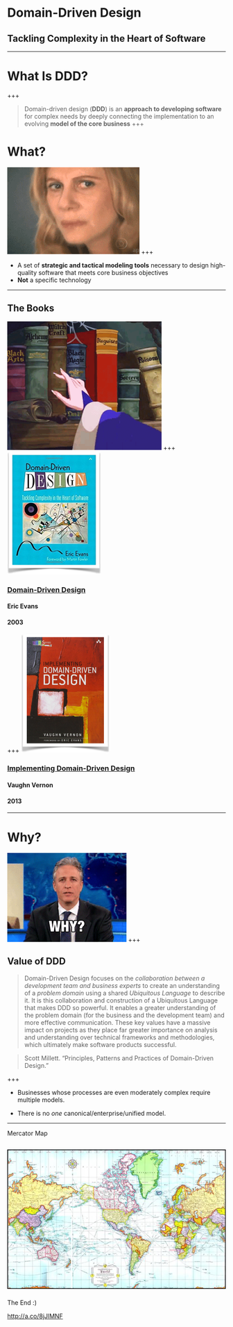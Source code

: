 # Domain-Driven Design
## Tackling Complexity in the Heart of Software
---
# What Is DDD? 
+++
> Domain-driven design (__DDD__) is an __approach to developing software__ for complex needs by deeply connecting the implementation to an evolving __model of the core business__ 
+++
# What?
![confused](assets/confused.gif)
+++
* A set of __strategic and tactical modeling tools__ necessary to design high-quality software that meets core business objectives
* __Not__ a specific technology
---
## The Books
![](assets/books.gif)
+++
![ddd book](assets/ddd_book.png)
### [Domain-Driven Design](http://a.co/8jJlMNF)
#### Eric Evans
#### 2003
+++
![](assets/iddd_book.png)
### [Implementing Domain-Driven Design](http://a.co/8jJlMNF)
#### Vaughn Vernon
#### 2013
---
# Why?
![](assets/why.gif)
+++

## Value of DDD

> Domain-Driven Design focuses on the *collaboration between a development team and business experts* to create an understanding of a *problem domain* using a shared *Ubiquitous Language* to describe it. It is this collaboration and construction of a Ubiquitous Language that makes DDD so powerful. It enables a greater understanding of the problem domain (for the business and the development team) and more effective communication. These key values have a massive impact on projects as they place far greater importance on analysis and understanding over technical frameworks and methodologies, which ultimately make software products successful.

> Scott Millett. “Principles, Patterns and Practices of Domain-Driven Design.”

+++

* Businesses whose processes are even moderately complex require multiple models.

* There is no *one* canonical/enterprise/unified model.

---


Mercator Map

![Mercator Map](assets/mercator_map.jpg)
---

The End :)

http://a.co/8jJlMNF
